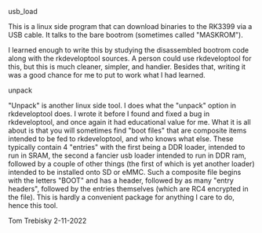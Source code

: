 usb_load

This is a linux side program that can download binaries to the RK3399
via a USB cable.  It talks to the bare bootrom (sometimes called "MASKROM").

I learned enough to write this by studying the disassembled bootrom code along
with the rkdeveloptool sources.  A person could use rkdeveloptool for this,
but this is much cleaner, simpler, and handier.  Besides that, writing it was
a good chance for me to put to work what I had learned.

unpack

"Unpack" is another linux side tool.  I does what the "unpack" option in rkdeveloptool
does.  I wrote it before I found and fixed a bug in rkdeveloptool, and once again
it had educational value for me.  What it is all about is that you will sometimes
find "boot files" that are composite items intended to be fed to rkdeveloptool, and
who knows what else.  These typically contain 4 "entries" with the first being a
DDR loader, intended to run in SRAM, the second a fancier usb loader intended to
run in DDR ram, followed by a couple of other things (the first of which is yet
another loader) intended to be installed onto SD or eMMC.  Such a composite file
begins with the letters "BOOT" and has a header, followed by as many "entry headers",
followed by the entries themselves (which are RC4 encrypted in the file).
This is hardly a convenient package for anything I care to do, hence this tool.

Tom Trebisky  2-11-2022


